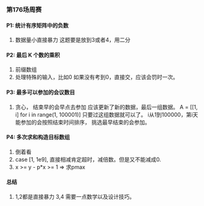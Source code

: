 ### 第176场周赛

#### P1: 统计有序矩阵中的负数
1. 数据量小直接暴力
这题要是放到3或者4，用二分

#### P2: 最后 K 个数的乘积
1. 前缀数组
2. 处理特殊的输入，比如0
如果没有考到0，直接交，应该会罚时一次。 
#### P3: 最多可以参加的会议数目
1. 贪心， 结束早的会早点去参加
应该更新了新的数据，最后一组数据。
A = [[1, i] for i in range(1, 100001)]
只要过这组数据就可以了。
i从1到100000，第i天能参加的会按照结束时间排序，
挑选最早结束的会参加。 

#### P4: 多次求和构造目标数组
1. 倒着看
2. case [1, 1e9], 直接相减肯定超时，减倍数。但是又不能减成0.
3. x >= y - p*x >= 1 => 求pmax

#### 总结
1. 1,2都是直接暴力
3,4 需要一点数学以及设计技巧。
